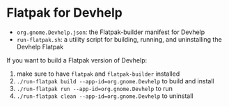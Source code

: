 Flatpak for Devhelp
===================

 - `org.gnome.Devhelp.json`: the Flatpak-builder manifest for Devhelp
 - `run-flatpak.sh`: a utility script for building, running, and uninstalling
   the Devhelp Flatpak

If you want to build a Flatpak version of Devhelp:

 1. make sure to have `flatpak` and `flatpak-builder` installed
 2. `./run-flatpak build --app-id=org.gnome.Devhelp` to build and install
 3. `./run-flatpak run --app-id=org.gnome.Devhelp` to run
 4. `./run-flatpak clean --app-id=org.gnome.Devhelp` to uninstall
